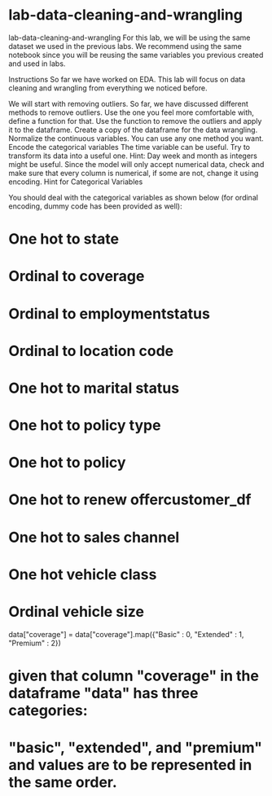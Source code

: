 # lab-data-cleaning-and-wrangling
lab-data-cleaning-and-wrangling
For this lab, we will be using the same dataset we used in the previous labs. We recommend using the same notebook since you will be reusing the same variables you previous created and used in labs.

Instructions
So far we have worked on EDA. This lab will focus on data cleaning and wrangling from everything we noticed before.

We will start with removing outliers. So far, we have discussed different methods to remove outliers. Use the one you feel more comfortable with, define a function for that. Use the function to remove the outliers and apply it to the dataframe.
Create a copy of the dataframe for the data wrangling.
Normalize the continuous variables. You can use any one method you want.
Encode the categorical variables
The time variable can be useful. Try to transform its data into a useful one. Hint: Day week and month as integers might be useful.
Since the model will only accept numerical data, check and make sure that every column is numerical, if some are not, change it using encoding.
Hint for Categorical Variables

You should deal with the categorical variables as shown below (for ordinal encoding, dummy code has been provided as well):
# One hot to state
# Ordinal to coverage
# Ordinal to employmentstatus
# Ordinal to location code
# One hot to marital status
# One hot to policy type
# One hot to policy
# One hot to renew offercustomer_df
# One hot to sales channel
# One hot vehicle class
# Ordinal vehicle size

data["coverage"] = data["coverage"].map({"Basic" : 0, "Extended" : 1, "Premium" : 2})
# given that column "coverage" in the dataframe "data" has three categories:
# "basic", "extended", and "premium" and values are to be represented in the same order.
